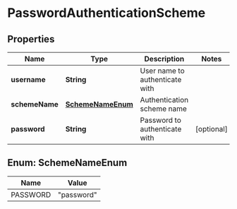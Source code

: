 # PasswordAuthenticationScheme

## Properties
Name | Type | Description | Notes
------------ | ------------- | ------------- | -------------
**username** | **String** | User name to authenticate with | 
**schemeName** | [**SchemeNameEnum**](#SchemeNameEnum) | Authentication scheme name | 
**password** | **String** | Password to authenticate with |  [optional]

<a name="SchemeNameEnum"></a>
## Enum: SchemeNameEnum
Name | Value
---- | -----
PASSWORD | &quot;password&quot;
